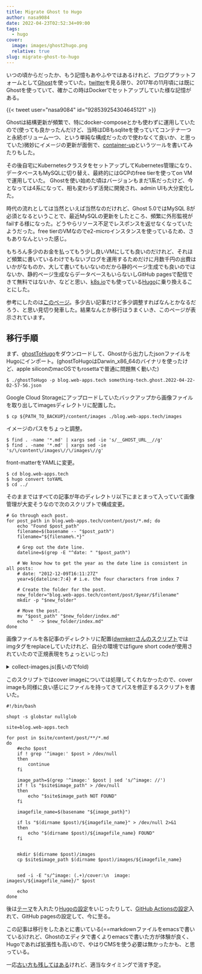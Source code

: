 ```yaml
---
title: Migrate Ghost to Hugo
author: nasa9084
date: 2022-04-23T02:52:34+09:00
tags:
  - hugo
cover:
  image: images/ghost2hugo.png
  relative: true
slug: migrate-ghost-to-hugo
---
```


いつの頃からだったか、もう記憶もあやふやではあるけれど、ブログプラットフォームとして[Ghost](https://github.com/TryGhost/Ghost)を使っていた。[twitter](https://twitter.com/nasa9084/status/928539254304645121)を見る限り、2017年の11月頃には既にGhostを使っていて、確かこの時はDockerでセットアップしていた様な記憶がある。

{{< tweet user="nasa9084" id="928539254304645121" >}}

Ghostは結構更新が頻繁で、特にdocker-composeとかも使わずに運用していたので(使っても良かったんだけど、当時はDBもsqliteを使っていてコンテナ一つと永続ボリューム一つ、という単純な構成だったので使わなくて良いか、と思っていた)微妙にイメージの更新が面倒で、[container-up](/container-up/)というツールを書いてみたりもした。

その後自宅にKubernetesクラスタをセットアップしてKubernetes管理になり、データベースもMySQLに切り替え、最終的にはGCPのfree tierを使ってon VMで運用していた。
Ghostを使い始めた頃はバージョンもまだ1系だったけど、今となっては4系になって、相も変わらず活発に開発され、admin UIも大分変化した。

時代の流れとしては当然といえば当然なのだけれど、Ghost 5.0ではMySQL 8が必須となるということで、最近MySQLの更新をしたところ、頻繁に外形監視がfailする様になった。どうやらリソース不足でレスポンスを返せなくなっていたようだった。free tierのVMなのでe2-microインスタンスを使っているため、さもありなんといった感じ。

もちろん多少のお金を払ってもう少し良いVMにしても良いのだけれど、それほど頻繁に書いているわけでもないブログを運用するためだけに月数千円の出費はいかがなものか、大して書いてもいないのだから静的ページ生成でも良いのではないか、静的ページ生成ならデータベースもいらないしGitHub pagesで配信できて無料ではないか、などと思い、[k8s.io](https://k8s.io)でも使っている[Hugo](https://gohugo.io)に乗り換えることにした。

参考にしたのは[このページ](https://dwmkerr.com/migrating-from-ghost-to-hugo/#the-migration-process)。多少古い記事だけど多少調整すればなんとかなるだろう、と思い見切り発車した。結果なんとか移行はうまくいき、このページが表示されています。

## 移行手順

まず、[ghostToHugo](https://github.com/jbarone/ghostToHugo/)をダウンロードして、Ghostから出力したjsonファイルをHugoにインポート。(ghostToHugoはDarwin_x86_64のバイナリを使ったけど、apple siliconのmacOSでもrosettaで普通に問題無く動いた)

``` shell
$ ./ghostToHugo -p blog.web-apps.tech something-tech.ghost.2022-04-22-02-57-56.json
```

Google Cloud Storageにアップロードしていたバックアップから画像ファイルを取り出してimagesディレクトリに配置した。

``` shell
$ cp ${PATH_TO_BACKUP}/content/images ./blog.web-apps.tech/images
```

イメージのパスをちょっと調整。

``` shell
$ find . -name '*.md' | xargs sed -ie 's/__GHOST_URL__//g'
$ find . -name '*.md' | xargs sed -ie 's/\/content\/images\//\/images\//g'
```

front-matterをYAMLに変更。

``` shell
$ cd blog.web-apps.tech
$ hugo convert toYAML
$ cd ../
```

そのままではすべての記事が年のディレクトリ以下にまとまって入っていて画像管理が大変そうなので次のスクリプトで構成変更。

``` shell
# Go through each post.
for post_path in blog.web-apps.tech/content/post/*.md; do
    echo "Found $post_path"
    filename=$(basename -- "$post_path")
    filename="${filename%.*}"

    # Grep out the date line.
    dateline=$(grep -E "^date: " "$post_path")

    # We know how to get the year as the date line is consistent in all posts:
    # date: "2012-12-09T16:11:27Z"
    year=${dateline:7:4} # i.e. the four characters from index 7

    # Create the folder for the post.
    new_folder="blog.web-apps.tech/content/post/$year/$filename"
    mkdir -p "$new_folder"

    # Move the post.
    mv "$post_path" "$new_folder/index.md"
    echo "  -> $new_folder/index.md"
done
```

画像ファイルを各記事のディレクトリに配置([dwmkerrさんのスクリプト](https://github.com/dwmkerr/dwmkerr.com/blob/main/scripts/collect-images.js)ではimgタグをreplaceしていたけれど、自分の環境ではfigure short codeが使用されていたので正規表現をちょっといじった)

<details>
<summary>collect-images.js(長いのでfold)</summary>

``` javascript
//  Note: requires node 12.
const fs = require('fs');
const os = require('os');
const path = require('path');
const readline = require('readline');
const child_process = require('child_process')

//  Regexes we'll use repeatedly to find image tags or markdown images.
const rexImgTag = new RegExp(/<\ figure\s+([^>]*)[/]?>/);
const regImgSrcAttribute = new RegExp(/src=\"([^"]+)"/);
const regImgAltAttribute = new RegExp(/alt=\"([^"]+)"/);
const regImgWidthAttribute = new RegExp(/width=\"([^"]+)"/);
const rexMarkdownImage = new RegExp(/\!\[([^\]]*)\]\(([^\)]+)\)/);

/**
 * moveFileSafeSync - move src to dest, ensuring all required folders in the
 * destination are created.
 *
 * @param src - the source file path
 * @param dest - the destination file path
 * @returns {undefined}
 */
function moveFileSafeSync(src, dest) {
  //  If the source doesn't exist, but the destination does, we've probably
  //  just already processed the file.
  if (!fs.existsSync(src) && fs.existsSync(dest)) return;

  const directory = path.dirname(dest);
  if (!fs.existsSync(directory)) fs.mkdirSync(directory, { recursive: true } );
  fs.copyFileSync(src, dest);
  fs.unlinkSync(src);
}

/**
 * downloadFile - download a file from the web, ensures the folder for the
 * destination exists.
 *
 * @param src - the source fiile
 * @param dest - the download destination
 * @returns {undefined}
 */
function downloadFile(src, dest) {
  const directory = path.dirname(dest);
  if (!fs.existsSync(directory)) fs.mkdirSync(directory, { recursive: true } );
  const command = `wget "${src}" -P "${directory}"`;
  return child_process.execSync(command);
}

// Thanks: https://gist.github.com/kethinov/6658166
function findInDir (dir, filter, fileList = []) {
  const files = fs.readdirSync(dir);

  files.forEach((file) => {
    const filePath = path.join(dir, file);
    const fileStat = fs.lstatSync(filePath);

    if (fileStat.isDirectory()) {
      findInDir(filePath, filter, fileList);
    } else if (filter.test(filePath)) {
      fileList.push(filePath);
    }
  });

  return fileList;
}

/**
 * processPost
 *
 * @param rootPath
 * @param postPath
 * @returns {undefined}
 */
function processPost(rootPath, postPath) {
  return new Promise((resolve, reject) => {
    //  Get some details about the post which will be useful.
    const postDirectory = path.dirname(postPath);
    const postFileName = path.basename(postPath);
    console.log(`  Processing: ${postFileName}`);

    //  Create the input and output streams. Track whether we change the file.
    const updatedPostPath = `${postPath}.updated`;
    const inputStream = fs.createReadStream(postPath);
    const outputStream = fs.createWriteStream(updatedPostPath, { encoding: 'utf8'} );
    let changed = false;

    //  Read the file line-wise.
    const rl = readline.createInterface({
        input: inputStream,
        terminal: false,
        historySize: 0
    });

    //  Process each line, looking for image info.
    rl.on('line', (line) => {

      //  Check for html image tags.
      if (rexImgTag.test(line)) {
        const imageTagResults = rexImgTag.exec(line);
        const imageTag = imageTagResults[0];
        const imageTagInner = imageTagResults[1];
        console.log(`    Found image tag contents: ${imageTagInner}`);

        //  Rip out the component parts.
        const src = regImgSrcAttribute.test(imageTagInner) && regImgSrcAttribute.exec(imageTagInner)[1];
        const alt = regImgAltAttribute.test(imageTagInner) && regImgAltAttribute.exec(imageTagInner)[1];
        const width = regImgWidthAttribute.test(imageTagInner) && regImgWidthAttribute.exec(imageTagInner)[1];
        console.log(`    src: ${src}, alt: ${alt}, width: ${width}`);

        //  If the source is already in the appropriate location, don't process it.
        if (/^images\//.test(src)) {
          console.log(`    skipping, already processed`);
          outputStream.write(line + os.EOL);
          return;
        }

        //  Now that we have the details of the image tag, we can work out the
        //  desired destination in the images folder.
        const imageFileName = path.basename(src);
        const newRelativePath = path.join("images", imageFileName);
        const newAbsolutePath = path.join(postDirectory, newRelativePath);

        //  If the file is on the web, we need to download it...
        if (/^http/.test(src)) {
          console.log(`    Downloading '${src}' to '${newAbsolutePath}'...`);
          downloadFile(src, newAbsolutePath);
        }
        //  ...otherwise we can just move it.
        else {
          const absoluteSrc = path.join(rootPath, src);
          moveFileSafeSync(absoluteSrc, newAbsolutePath);
          console.log(`    Copied '${absoluteSrc}' to '${newAbsolutePath}'`);
        }

        //  Now re-write the image tag.
        const newImgTag = `< figure src="${newRelativePath}"${alt ? ` alt="${alt}"` : ''}${width ? ` width="${width}"` : ''} >`;
        console.log(`    Changing : ${imageTag}`);
        console.log(`    To       : ${newImgTag}`);
        line = line.replace(imageTag, newImgTag);
        changed = true;
      }

      //  Check for markdown image tags.
      if (rexMarkdownImage.test(line)) {
        const markdownImageCaptures = rexMarkdownImage.exec(line);
        const markdownImage = markdownImageCaptures[0];
        const markdownImageDescription = markdownImageCaptures[1];
        const markdownImagePath = markdownImageCaptures[2];
        console.log(`    Found markdown image: ${markdownImagePath}`);

        //  If the source is already in the appropriate location, don't process it.
        if (/^images\//.test(markdownImagePath)) {
          console.log(`    skipping, already processed`);
          outputStream.write(line + os.EOL);
          return;
        }

        //  Now that we have the details of the image tag, we can work out the
        //  desired destination in the images folder.
        const imageFileName = path.basename(markdownImagePath);
        const newRelativePath = path.join("images", imageFileName);
        const newAbsolutePath = path.join(postDirectory, newRelativePath);

        //  If the file is on the web, we need to download it...
        if (/^http/.test(markdownImagePath)) {
          console.log(`    Downloading '${markdownImagePath}' to '${newAbsolutePath}'...`);
          downloadFile(markdownImagePath, newAbsolutePath);
        }
        //  ...otherwise we can just move it.
        else {
          const absoluteSrc = path.join(rootPath, markdownImagePath);
          moveFileSafeSync(absoluteSrc, newAbsolutePath);
          console.log(`    Copied '${absoluteSrc}' to '${newAbsolutePath}'`);
        }

        //  Now re-write the markdown.
        const newMarkdownImage = `![${markdownImageDescription}](${newRelativePath})`;
        console.log(`    Changing : ${markdownImage}`);
        console.log(`    To       : ${newMarkdownImage}`);
        line = line.replace(markdownImage, newMarkdownImage);
        changed = true;
      }

      outputStream.write(line + os.EOL);
    });


    rl.on('error', (err) => {
      console.log(`  Error reading file: ${err}`);
      return reject(err);
    });

    rl.on('close', () => {
      console.log(`  Completed, written to: ${updatedPostPath}`);

if (changed) moveFileSafeSync(updatedPostPath, postPath);
      else fs.unlinkSync(updatedPostPath);
      return resolve();
    });
  });
}

console.log("collect-images: Tool to co-locate blog post images")
console.log("");

//  Get the directory to search. Arg 0 is node, Arg 1 iis the script path, Arg 3 onwards are commandline arguments.
const sourceDirectory = process.argv[2] || process.cwd();
console.log(`Source Directory: ${sourceDirectory}`);
const rootDirectory = process.argv[3] || sourceDirectory;
console.log(`Root Directory: ${rootDirectory}`);
console.log("");

//  Find all blog posts.
const postPaths = findInDir(sourceDirectory, /\.md$/);

//  Process each path.
postPaths.forEach(postPath => processPost(rootDirectory, postPath));

//  Let the user know we're done.
console.log(`Completed processing ${postPaths.length} file(s)`);
```

</details>

このスクリプトではcover imageについては処理してくれなかったので、cover imageも同様に良い感じにファイルを持ってきてパスを修正するスクリプトを書いた。

``` shell
#!/bin/bash

shopt -s globstar nullglob

site=blog.web-apps.tech

for post in $site/content/post/**/*.md
do
    #echo $post
    if ! grep '^image:' $post > /dev/null
    then
        continue
    fi

    image_path=$(grep '^image:' $post | sed 's/^image: //')
    if ! ls "$site$image_path" > /dev/null
    then
        echo "$site$image_path NOT FOUND"
    fi

    imagefile_name=$(basename "${image_path}")

    if ls "$(dirname $post)/${imagefile_name}" > /dev/null 2>&1
    then
        echo "$(dirname $post)/${imagefile_name} FOUND"
    fi


    mkdir $(dirname $post)/images
    cp $site$image_path $(dirname $post)/images/${imagefile_name}


    sed -i -E "s/^image: (.+)/cover:\n  image: images\/${imagefile_name}/" $post

    echo
done
```

後は[テーマ](https://github.com/adityatelange/hugo-PaperMod)を入れたり[Hugoの設定](https://github.com/nasa9084/blog.web-apps.tech/blob/main/blog.web-apps.tech/config.yml)をいじったりして、[GitHub Actionsの設定](https://github.com/nasa9084/blog.web-apps.tech/blob/main/.github/workflows/gh-pages.yml)入れて、GitHub pagesの設定して、今に至る。

この記事は移行をしたあとに書いている(==markdownファイルをemacsで書いている)けれど、Ghostのエディタで書くよりemacsで書いた方が体験が良く、Hugoであれば拡張性も高いので、やはりCMSを使う必要は無かったかも、と思っている。

一応[古い方も残してはある](https://blog-old.web-apps.tech/)けれど、適当なタイミングで消す予定。
